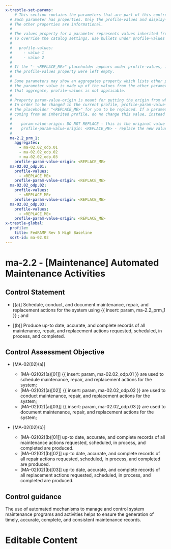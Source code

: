 ```yaml
---
x-trestle-set-params:
    # This section contains the parameters that are part of this control.
  # Each parameter has properties. Only the profile-values and display-name properties are editable.
  # The other properties are informational.
  #
  # The values property for a parameter represents values inherited from the OSCAL catalog.
  # To override the catalog settings, use bullets under profile-values as shown below:
  #
  #   profile-values:
  #     - value 1
  #     - value 2
  #
  # If the "- <REPLACE_ME>" placeholder appears under profile-values, it is the same as if
  # the profile-values property were left empty.
  #
  # Some parameters may show an aggregates property which lists other parameters. This means
  # the parameter value is made up of the values from the other parameters. For parameters
  # that aggregate, profile-values is not applicable.
  #
  # Property param-value-origin is meant for putting the origin from where that parameter comes from.
  # In order to be changed in the current profile, profile-param-value-origin property will be displayed with
  # the placeholder "<REPLACE_ME>" for you to be replaced. If a parameter already has a param-value-origin
  # coming from an inherited profile, do no change this value, instead use profile-param-value-origin as follows:
  #
  #    param-value-origin: DO NOT REPLACE - this is the original value
  #    profile-param-value-origin: <REPLACE_ME> - replace the new value required HERE
  #
  ma-2.2_prm_1:
    aggregates:
      - ma-02.02_odp.01
      - ma-02.02_odp.02
      - ma-02.02_odp.03
    profile-param-value-origin: <REPLACE_ME>
  ma-02.02_odp.01:
    profile-values:
      - <REPLACE_ME>
    profile-param-value-origin: <REPLACE_ME>
  ma-02.02_odp.02:
    profile-values:
      - <REPLACE_ME>
    profile-param-value-origin: <REPLACE_ME>
  ma-02.02_odp.03:
    profile-values:
      - <REPLACE_ME>
    profile-param-value-origin: <REPLACE_ME>
x-trestle-global:
  profile:
    title: FedRAMP Rev 5 High Baseline
  sort-id: ma-02.02
---
```


# ma-2.2 - \[Maintenance\] Automated Maintenance Activities

## Control Statement

- \[(a)\] Schedule, conduct, and document maintenance, repair, and replacement actions for the system using {{ insert: param, ma-2.2_prm_1 }} ; and

- \[(b)\] Produce up-to date, accurate, and complete records of all maintenance, repair, and replacement actions requested, scheduled, in process, and completed.

## Control Assessment Objective

- \[MA-02(02)(a)\]

  - \[MA-02(02)(a)[01]\] {{ insert: param, ma-02.02_odp.01 }} are used to schedule maintenance, repair, and replacement actions for the system;
  - \[MA-02(02)(a)[02]\] {{ insert: param, ma-02.02_odp.02 }} are used to conduct maintenance, repair, and replacement actions for the system;
  - \[MA-02(02)(a)[03]\] {{ insert: param, ma-02.02_odp.03 }} are used to document maintenance, repair, and replacement actions for the system;

- \[MA-02(02)(b)\]

  - \[MA-02(02)(b)[01]\] up-to date, accurate, and complete records of all maintenance actions requested, scheduled, in process, and completed are produced.
  - \[MA-02(02)(b)[02]\] up-to date, accurate, and complete records of all repair actions requested, scheduled, in process, and completed are produced.
  - \[MA-02(02)(b)[03]\] up-to date, accurate, and complete records of all replacement actions requested, scheduled, in process, and completed are produced.

## Control guidance

The use of automated mechanisms to manage and control system maintenance programs and activities helps to ensure the generation of timely, accurate, complete, and consistent maintenance records.

# Editable Content

<!-- Make additions and edits below -->
<!-- The above represents the contents of the control as received by the profile, prior to additions. -->
<!-- If the profile makes additions to the control, they will appear below. -->
<!-- The above markdown may not be edited but you may edit the content below, and/or introduce new additions to be made by the profile. -->
<!-- If there is a yaml header at the top, parameter values may be edited. Use --set-parameters to incorporate the changes during assembly. -->
<!-- The content here will then replace what is in the profile for this control, after running profile-assemble. -->
<!-- The current profile has no added parts for this control, but you may add new ones here. -->
<!-- Each addition must have a heading either of the form ## Control my_addition_name -->
<!-- or ## Part a. (where the a. refers to one of the control statement labels.) -->
<!-- "## Control" parts are new parts added after the statement part. -->
<!-- "## Part" parts are new parts added into the top-level statement part with that label. -->
<!-- Subparts may be added with nested hash levels of the form ### My Subpart Name -->
<!-- underneath the parent ## Control or ## Part being added -->
<!-- See https://oscal-compass.github.io/compliance-trestle/tutorials/ssp_profile_catalog_authoring/ssp_profile_catalog_authoring for guidance. -->
